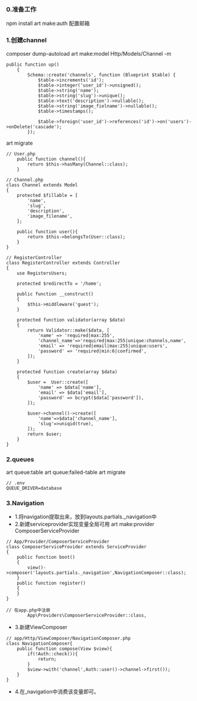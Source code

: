 ### 0.准备工作
npm install
art make:auth 
配置邮箱

### 1.创建channel
composer dump-autoload 
art make:model Http/Models/Channel -m 
```
public function up()
    {
        Schema::create('channels', function (Blueprint $table) {
            $table->increments('id');
            $table->integer('user_id')->unsigned();
            $table->string('name');
            $table->string('slug')->unique();
            $table->text('description')->nullable();
            $table->string('image_fielname')->nullable();
            $table->timestamps();

            $table->foreign('user_id')->references('id')->on('users')->onDelete('cascade');
        });
```
art migrate 
```
// User.php
    public function channel(){
        return $this->hasMany(Channel::class);
    }
    
// Channel.php
class Channel extends Model
{
    protected $fillable = [
        'name',
        'slug',
        'description',
        'image_filename',
    ];
    
    public function user(){
        return $this->belongsTo(User::class);
    }
}

// RegisterController
class RegisterController extends Controller
{
    use RegistersUsers;

    protected $redirectTo = '/home';

    public function __construct()
    {
        $this->middleware('guest');
    }

    protected function validator(array $data)
    {
        return Validator::make($data, [
            'name' => 'required|max:255',
            'channel_name'=>'required|max:255|unique:channels,name',
            'email' => 'required|email|max:255|unique:users',
            'password' => 'required|min:6|confirmed',
        ]);
    }

    protected function create(array $data)
    {
        $user =  User::create([
            'name' => $data['name'],
            'email' => $data['email'],
            'password' => bcrypt($data['password']),
        ]);

        $user->channel()->create([
            'name'=>$data['channel_name'],
            'slug'=>uniqid(true),
        ]);
        return $user;
    }
}
```

### 2.queues
art queue:table
art queue:failed-table
art migrate 

```
// .env
QUEUE_DRIVER=database 

```

### 3.Navigation 
- 1.将navigation提取出来，放到layouts.partials._navigation中
- 2.新建serviceprovider实现变量全局可用 art make:provider ComposerServiceProvider 
```
// App/Provider/ComposerServiceProvider 
class ComposerServiceProvider extends ServiceProvider
{
    public function boot()
    {
        view()->composer('layouts.partials._navigation',NavigationComposer::class);
    }
    public function register()
    {
    }
}

// 在app.php中注册
        App\Providers\ComposerServiceProvider::class,
```
- 3.新建ViewComposer
```
// app/Http/ViewComposer/NavigationComposer.php
class NavigationComposer{
    public function compose(View $view){
        if(!Auth::check()){
            return;
        }
        $view->with('channel',Auth::user()->channel->first());
    }
}
```
- 4.在_navigation中消费该变量即可。


